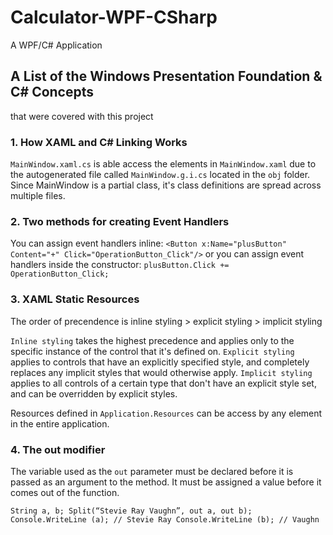 # Calculator-WPF-CSharp
A WPF/C# Application

## A List of the Windows Presentation Foundation & C# Concepts 
that were covered with this project

### 1. How XAML and C# Linking Works
`MainWindow.xaml.cs` is able access the elements in `MainWindow.xaml` due to the autogenerated file 
called `MainWindow.g.i.cs` located in the `obj` folder. Since MainWindow is a partial class, it's 
class definitions are spread across multiple files.

### 2. Two methods for creating Event Handlers
You can assign event handlers inline: `<Button x:Name="plusButton" Content="+" Click="OperationButton_Click"/>` or
you can assign event handlers inside the constructor: `plusButton.Click += OperationButton_Click;`

### 3. XAML Static Resources
The order of precendence is inline styling > explicit styling > implicit styling

`Inline styling` takes the highest precedence and applies only to the specific instance of the control that it's 
defined on.
`Explicit styling` applies to controls that have an explicitly specified style, and completely replaces any 
implicit styles that would otherwise apply.
`Implicit styling` applies to all controls of a certain type that don't have an explicit style set, and can be 
overridden by explicit styles.

Resources defined in `Application.Resources` can be access by any element in the entire application.

### 4. The out modifier
The variable used as the `out` parameter must be declared before it is passed as an argument to the method.
It must be assigned a value before it comes out of the function.

`String a, b;
Split(“Stevie Ray Vaughn”, out a, out b);
Console.WriteLine (a); // Stevie Ray
Console.WriteLine (b); // Vaughn`
